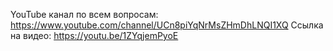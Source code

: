 YouTube канал по всем вопросам: https://www.youtube.com/channel/UCn8piYqNrMsZHmDhLNQI1XQ
Ссылка на видео: https://youtu.be/1ZYqjemPyoE